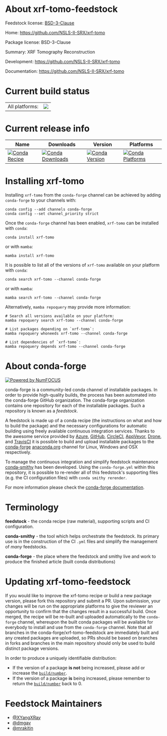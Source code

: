 About xrf-tomo-feedstock
========================

Feedstock license: [BSD-3-Clause](https://github.com/conda-forge/xrf-tomo-feedstock/blob/main/LICENSE.txt)

Home: https://github.com/NSLS-II-SRX/xrf-tomo

Package license: BSD-3-Clause

Summary: XRF Tomography Reconstruction

Development: https://github.com/NSLS-II-SRX/xrf-tomo

Documentation: https://github.com/NSLS-II-SRX/xrf-tomo

Current build status
====================


<table><tr><td>All platforms:</td>
    <td>
      <a href="https://dev.azure.com/conda-forge/feedstock-builds/_build/latest?definitionId=16294&branchName=main">
        <img src="https://dev.azure.com/conda-forge/feedstock-builds/_apis/build/status/xrf-tomo-feedstock?branchName=main">
      </a>
    </td>
  </tr>
</table>

Current release info
====================

| Name | Downloads | Version | Platforms |
| --- | --- | --- | --- |
| [![Conda Recipe](https://img.shields.io/badge/recipe-xrf--tomo-green.svg)](https://anaconda.org/conda-forge/xrf-tomo) | [![Conda Downloads](https://img.shields.io/conda/dn/conda-forge/xrf-tomo.svg)](https://anaconda.org/conda-forge/xrf-tomo) | [![Conda Version](https://img.shields.io/conda/vn/conda-forge/xrf-tomo.svg)](https://anaconda.org/conda-forge/xrf-tomo) | [![Conda Platforms](https://img.shields.io/conda/pn/conda-forge/xrf-tomo.svg)](https://anaconda.org/conda-forge/xrf-tomo) |

Installing xrf-tomo
===================

Installing `xrf-tomo` from the `conda-forge` channel can be achieved by adding `conda-forge` to your channels with:

```
conda config --add channels conda-forge
conda config --set channel_priority strict
```

Once the `conda-forge` channel has been enabled, `xrf-tomo` can be installed with `conda`:

```
conda install xrf-tomo
```

or with `mamba`:

```
mamba install xrf-tomo
```

It is possible to list all of the versions of `xrf-tomo` available on your platform with `conda`:

```
conda search xrf-tomo --channel conda-forge
```

or with `mamba`:

```
mamba search xrf-tomo --channel conda-forge
```

Alternatively, `mamba repoquery` may provide more information:

```
# Search all versions available on your platform:
mamba repoquery search xrf-tomo --channel conda-forge

# List packages depending on `xrf-tomo`:
mamba repoquery whoneeds xrf-tomo --channel conda-forge

# List dependencies of `xrf-tomo`:
mamba repoquery depends xrf-tomo --channel conda-forge
```


About conda-forge
=================

[![Powered by
NumFOCUS](https://img.shields.io/badge/powered%20by-NumFOCUS-orange.svg?style=flat&colorA=E1523D&colorB=007D8A)](https://numfocus.org)

conda-forge is a community-led conda channel of installable packages.
In order to provide high-quality builds, the process has been automated into the
conda-forge GitHub organization. The conda-forge organization contains one repository
for each of the installable packages. Such a repository is known as a *feedstock*.

A feedstock is made up of a conda recipe (the instructions on what and how to build
the package) and the necessary configurations for automatic building using freely
available continuous integration services. Thanks to the awesome service provided by
[Azure](https://azure.microsoft.com/en-us/services/devops/), [GitHub](https://github.com/),
[CircleCI](https://circleci.com/), [AppVeyor](https://www.appveyor.com/),
[Drone](https://cloud.drone.io/welcome), and [TravisCI](https://travis-ci.com/)
it is possible to build and upload installable packages to the
[conda-forge](https://anaconda.org/conda-forge) [anaconda.org](https://anaconda.org/)
channel for Linux, Windows and OSX respectively.

To manage the continuous integration and simplify feedstock maintenance
[conda-smithy](https://github.com/conda-forge/conda-smithy) has been developed.
Using the ``conda-forge.yml`` within this repository, it is possible to re-render all of
this feedstock's supporting files (e.g. the CI configuration files) with ``conda smithy rerender``.

For more information please check the [conda-forge documentation](https://conda-forge.org/docs/).

Terminology
===========

**feedstock** - the conda recipe (raw material), supporting scripts and CI configuration.

**conda-smithy** - the tool which helps orchestrate the feedstock.
                   Its primary use is in the construction of the CI ``.yml`` files
                   and simplify the management of *many* feedstocks.

**conda-forge** - the place where the feedstock and smithy live and work to
                  produce the finished article (built conda distributions)


Updating xrf-tomo-feedstock
===========================

If you would like to improve the xrf-tomo recipe or build a new
package version, please fork this repository and submit a PR. Upon submission,
your changes will be run on the appropriate platforms to give the reviewer an
opportunity to confirm that the changes result in a successful build. Once
merged, the recipe will be re-built and uploaded automatically to the
`conda-forge` channel, whereupon the built conda packages will be available for
everybody to install and use from the `conda-forge` channel.
Note that all branches in the conda-forge/xrf-tomo-feedstock are
immediately built and any created packages are uploaded, so PRs should be based
on branches in forks and branches in the main repository should only be used to
build distinct package versions.

In order to produce a uniquely identifiable distribution:
 * If the version of a package **is not** being increased, please add or increase
   the [``build/number``](https://docs.conda.io/projects/conda-build/en/latest/resources/define-metadata.html#build-number-and-string).
 * If the version of a package **is** being increased, please remember to return
   the [``build/number``](https://docs.conda.io/projects/conda-build/en/latest/resources/define-metadata.html#build-number-and-string)
   back to 0.

Feedstock Maintainers
=====================

* [@XYangXRay](https://github.com/XYangXRay/)
* [@dmgav](https://github.com/dmgav/)
* [@mrakitin](https://github.com/mrakitin/)

